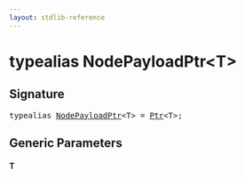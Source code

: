```yaml
---
layout: stdlib-reference
---
```


# typealias NodePayloadPtr\<T\>

## Signature

<pre>
<span class='code_keyword'>typealias</span> <a href=".html" class="code_type">NodePayloadPtr</a>&lt;T&gt; = <a href="../ptr-0/index.html" class="code_type">Ptr</a>&lt;T&gt;;
</pre>

## Generic Parameters

####  <a id="typeparam-T"></a>T

